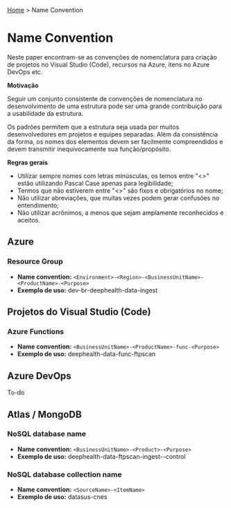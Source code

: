 [Home](http://deeployer.com/deeployer-patterns-and-practices/) > Name Convention

# Name Convention

Neste paper encontram-se as convenções de nomenclatura para criação de projetos no Visual Studio (Code), recursos na Azure, itens no Azure DevOps etc.

**Motivação**

Seguir um conjunto consistente de convenções de nomenclatura no desenvolvimento de uma estrutura pode ser uma grande contribuição para a usabilidade da estrutura. 

Os padrões permitem que a estrutura seja usada por muitos desenvolvedores em projetos e equipes separadas. Além da consistência da forma, os nomes dos elementos  devem ser facilmente compreendidos e devem transmitir inequivocamente sua função/propósito. 

**Regras gerais**

- Utilizar sempre nomes com letras minúsculas, os temos entre "<>" estão utilizando Pascal Case apenas para legibilidade;
- Termos que não estiverem entre "<>" são fixos e obrigatórios no nome;
- Não utilizar abreviações, que muitas vezes podem gerar confusões no entendimento;
- Não utilizar acrônimos, a menos que sejam amplamente reconhecidos e aceitos.

## Azure

### Resource Group

- **Name convention:** ```<Environment>-<Region>-<BusinessUnitName>-<ProductName>-<Purpose>```
- **Exemplo de uso:** dev-br-deephealth-data-ingest

## Projetos do Visual Studio (Code)

### Azure Functions

- **Name convention:** ```<BusinessUnitName>-<ProductName>-func-<Purpose>```
- **Exemplo de uso:** deephealth-data-func-ftpscan

## Azure DevOps

To-do

## Atlas / MongoDB

### NoSQL database name

- **Name convention:** ```<BusinessUnitName>-<Product>-<Purpose>```
- **Exemplo de uso:** deephealth-data-ftpscan-ingest--control

### NoSQL database collection name

- **Name convention:** ```<SourceName>-<ItemName>```
- **Exemplo de uso:** datasus-cnes